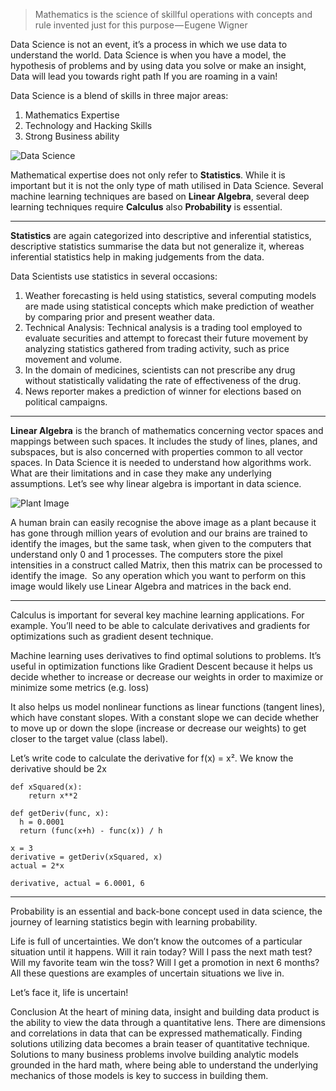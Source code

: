 >Mathematics is the science of skillful operations with concepts and rule invented just for this purpose — Eugene Wigner

Data Science is not an event, it’s a process in which we use data to understand the world. Data Science is when you have a model, the hypothesis of problems and by using data you solve or make an insight, Data will lead you towards right path If you are roaming in a vain!

Data Science is a blend of skills in three major areas: 
1. Mathematics Expertise
2. Technology and Hacking Skills
3. Strong Business ability

![Data Science](https://photos.app.goo.gl/16HkaPWXbBlMoqeJ3)

Mathematical expertise does not only refer to **Statistics**. While it is important but it is not the only type of math utilised in Data Science. Several machine learning techniques are based on **Linear Algebra**, several deep learning techniques require **Calculus** also **Probability** is essential.

---

**Statistics** are again categorized into descriptive and inferential statistics, descriptive statistics summarise the data but not generalize it, whereas inferential statistics help in making judgements from the data.

Data Scientists use statistics in several occasions:
1. Weather forecasting is held using statistics, several computing models are made using statistical concepts which make prediction of weather by comparing prior and present weather data.
2. Technical Analysis: Technical analysis is a trading tool employed to evaluate securities and attempt to forecast their future movement by analyzing statistics gathered from trading activity, such as price movement and volume.
3. In the domain of medicines, scientists can not prescribe any drug without statistically validating the rate of effectiveness of the drug.
4. News reporter makes a prediction of winner for elections based on political campaigns. 

---

**Linear Algebra** is the branch of mathematics concerning vector spaces and mappings between such spaces. It includes the study of lines, planes, and subspaces, but is also concerned with properties common to all vector spaces. In Data Science it is needed to understand how algorithms work. What are their limitations and in case they make any underlying assumptions.
Let’s see why linear algebra is important in data science.

![Plant Image](https://photos.app.goo.gl/0JPahkCp6Ewm3OLE2)

A human brain can easily recognise the above image as a plant because it has gone through million years of evolution and our brains are trained to identify the images, but the same task, when given to the computers that understand only 0 and 1 processes. The computers store the pixel intensities in a construct called Matrix, then this matrix can be processed to identify the image. 
So any operation which you want to perform on this image would likely use Linear Algebra and matrices in the back end.

---

Calculus is important for several key machine learning applications. For example. You’ll need to be able to calculate derivatives and gradients for optimizations such as gradient desent technique.

Machine learning uses derivatives to find optimal solutions to problems. It’s useful in optimization functions like Gradient Descent because it helps us decide whether to increase or decrease our weights in order to maximize or minimize some metrics (e.g. loss)

It also helps us model nonlinear functions as linear functions (tangent lines), which have constant slopes. With a constant slope we can decide whether to move up or down the slope (increase or decrease our weights) to get closer to the target value (class label).

Let’s write code to calculate the derivative for f(x) = x². We know the derivative should be 2x

```
def xSquared(x):
    return x**2

def getDeriv(func, x):
  h = 0.0001
  return (func(x+h) - func(x)) / h

x = 3
derivative = getDeriv(xSquared, x)
actual = 2*x

derivative, actual = 6.0001, 6
```
---

Probability is an essential and back-bone concept used in data science, the journey of learning statistics begin with learning probability. 

Life is full of uncertainties. We don’t know the outcomes of a particular situation until it happens. Will it rain today? Will I pass the next math test? Will my favorite team win the toss? Will I get a promotion in next 6 months? All these questions are examples of uncertain situations we live in. 

Let’s face it, life is uncertain!

Conclusion
At the heart of mining data, insight and building data product is the ability to view the data through a quantitative lens. There are dimensions and correlations in data that can be expressed mathematically. Finding solutions utilizing data becomes a brain teaser of quantitative technique. Solutions to many business problems involve building analytic models grounded in the hard math, where being able to understand the underlying mechanics of those models is key to success in building them.

